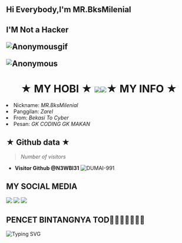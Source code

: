 

<h2> Hi Everybody,I'm MR.BksMilenial
<h2> I'M Not a Hacker

![Anonymousgif](https://i.giphy.com/media/2Y0ecuTsnAvZK/200.gif) 

 ![Anonymous](https://img.hebus.com/hebus_2013/02/13/preview/1360720696_97766.jpg) 
</p>
<h1 align="center">★ MY HOBI ★ <img src="https://github.com/mitul3737/mitul3737/blob/main/mituls code.gif"
<h1 align="center"><img src="https://github.com/N3WBI31/N3WBI31/main/giphy.webp"
<h1 align="center">★ MY INFO ★</i></b></h3>
<li> Nickname: <i> MR.BksMilenial </i></li>
<li> Panggilan: <i> Zarel </i></li>
<li> From: <i> Bekasi To Cyber </i></li>
<li> Pesan: <i> GK CODING GK MAKAN </i></li>

## ★ Github data ★
>
> *Number of visitors*
* **Visitor Github @N3WBI31**
![DUMAI-991](https://komarev.com/ghpvc/?username=Dumai-991&color=blue)
>
## MY SOCIAL MEDIA
[![](https://img.shields.io/badge/Github-black?logo=Github&logoColor=black&labelColor=white)](https://github.com/N3WBI31 ) 
[![](https://img.shields.io/badge/Instagram-red?logo=Instagram&logoColor=red&labelColor=white)](https://www.instagram.com/hacked_by_relganz ) [![](https://img.shields.io/badge/Whatsapp-CHAT-red?logo=Whatsapp&logoColor=Brightgreen&labelColor=white)](https://wa.me/6288210982908?text=Asalamualaikum+Kak+Zarel)
## PENCET BINTANGNYA TOD🌟🌟🌟🌟🌟🌟🌟
![Typing SVG](https://readme-typing-svg.herokuapp.com?lines=Follow+Tod+Jan+Make+Doang+🖕....!+)

